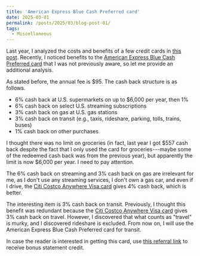 ```yaml
---
title: 'American Express Blue Cash Preferred card'
date: 2025-03-01
permalink: /posts/2025/03/blog-post-01/
tags:
  - Miscellaneous
---
```


Last year, I analyzed the costs and benefits of a few credit cards in [this post](https://alexisakira.github.io/posts/2024/12/blog-post-25/). Recently, I noticed benefits to the [American Express Blue Cash Preferred card](https://americanexpress.com/en-us/referral/blue-cash-preferred-credit-card?ref=ALEXITKMLZ&XLINK=MYCP) that I was not previously aware, so let me provide an additional analysis.

As stated before, the annual fee is $95. The cash back structure is as follows.

- 6% cash back at U.S. supermarkets on up to $6,000 per year, then 1%
- 6% cash back on select U.S. streaming subscriptions
- 3% cash back on gas at U.S. gas stations
- 3% cash back on transit (e.g., taxis, rideshare, parking, tolls, trains, buses)
- 1% cash back on other purchases

I thought there was no limit on groceries (in fact, last year I got $557 cash back despite the fact that I only used the card for groceries---maybe some of the redeemed cash back was from the previous year), but apparently the limit is now $6,000 per year. I need to pay attention.

The 6% cash back on streaming and 3% cash back on gas are irrelevant for me, as I don't use any streaming services, I don't own a gas car, and even if I drive, the [Citi Costco Anywhere Visa card](https://www.citi.com/credit-cards/citi-costco-anywhere-visa-credit-card) gives 4% cash back, which is better.

The interesting item is 3% cash back on transit. Previously, I thought this benefit was redundant because the [Citi Costco Anywhere Visa card](https://www.citi.com/credit-cards/citi-costco-anywhere-visa-credit-card) gives 3% cash back on travel. However, I discovered that what counts as "travel" is murky, and I discovered rideshare is excluded. From now on, I will use the American Express Blue Cash Preferred card for transit.

In case the reader is interested in getting this card, use [this referral link](https://americanexpress.com/en-us/referral/blue-cash-preferred-credit-card?ref=ALEXITKMLZ&XLINK=MYCP) to receive bonus statement credit.